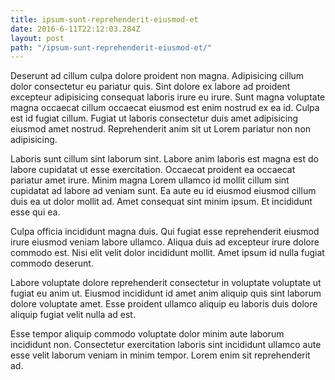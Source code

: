 ```yaml
---
title: ipsum-sunt-reprehenderit-eiusmod-et
date: 2016-6-11T22:12:03.284Z
layout: post
path: "/ipsum-sunt-reprehenderit-eiusmod-et/"
---
```


Deserunt ad cillum culpa dolore proident non magna. Adipisicing cillum dolor consectetur eu pariatur quis. Sint dolore ex labore ad proident excepteur adipisicing consequat laboris irure eu irure. Sunt magna voluptate magna occaecat cillum occaecat eiusmod est enim nostrud ex ea id. Culpa est id fugiat cillum. Fugiat ut laboris consectetur duis amet adipisicing eiusmod amet nostrud. Reprehenderit anim sit ut Lorem pariatur non non adipisicing.

Laboris sunt cillum sint laborum sint. Labore anim laboris est magna est do labore cupidatat ut esse exercitation. Occaecat proident ea occaecat pariatur amet irure. Minim magna Lorem ullamco id mollit cillum sint cupidatat ad labore ad veniam sunt. Ea aute eu id eiusmod eiusmod cillum duis ea ut dolor mollit ad. Amet consequat sint minim ipsum. Et incididunt esse qui ea.

Culpa officia incididunt magna duis. Qui fugiat esse reprehenderit eiusmod irure eiusmod veniam labore ullamco. Aliqua duis ad excepteur irure dolore commodo est. Nisi elit velit dolor incididunt mollit. Amet ipsum id nulla fugiat commodo deserunt.

Labore voluptate dolore reprehenderit consectetur in voluptate voluptate ut fugiat eu anim ut. Eiusmod incididunt id amet anim aliquip quis sint laborum dolore voluptate amet. Esse proident ullamco aliquip eu laboris duis dolore aliquip fugiat velit nulla ad est.

Esse tempor aliquip commodo voluptate dolor minim aute laborum incididunt non. Consectetur exercitation laboris sint incididunt ullamco aute esse velit laborum veniam in minim tempor. Lorem enim sit reprehenderit ad.